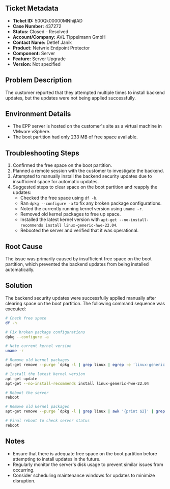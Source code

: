 ## Ticket Metadata
- **Ticket ID:** 500Qk00000MNhijIAD
- **Case Number:** 437272
- **Status:** Closed - Resolved
- **Account/Company:** AVL Tippelmann GmbH
- **Contact Name:** Detlef Janik
- **Product:** Netwrix Endpoint Protector
- **Component:** Server
- **Feature:** Server Upgrade
- **Version:** Not specified

## Problem Description
The customer reported that they attempted multiple times to install backend updates, but the updates were not being applied successfully.

## Environment Details
- The EPP server is hosted on the customer's site as a virtual machine in VMware vSphere.
- The boot partition had only 233 MB of free space available.

## Troubleshooting Steps
1. Confirmed the free space on the boot partition.
2. Planned a remote session with the customer to investigate the backend.
3. Attempted to manually install the backend security updates due to insufficient space for automatic updates.
4. Suggested steps to clear space on the boot partition and reapply the updates:
   - Checked the free space using `df -h`.
   - Ran `dpkg --configure -a` to fix any broken package configurations.
   - Noted the currently running kernel version using `uname -r`.
   - Removed old kernel packages to free up space.
   - Installed the latest kernel version with `apt-get --no-install-recommends install linux-generic-hwe-22.04`.
   - Rebooted the server and verified that it was operational.

## Root Cause
The issue was primarily caused by insufficient free space on the boot partition, which prevented the backend updates from being installed automatically.

## Solution
The backend security updates were successfully applied manually after clearing space on the boot partition. The following command sequence was executed:
```bash
# Check free space
df -h

# Fix broken package configurations
dpkg --configure -a

# Note current kernel version
uname -r

# Remove old kernel packages
apt-get remove --purge `dpkg -l | grep linux | egrep -e 'linux-generic|linux-headers|linux-hwe|linux-image|linux-modules' | grep -v $(uname -r) | awk '{print $2}'`

# Install the latest kernel version
apt-get update
apt-get --no-install-recommends install linux-generic-hwe-22.04

# Reboot the server
reboot

# Remove old kernel packages
apt-get remove --purge `dpkg -l | grep linux | awk '{print $2}' | grep <old_kernel_version>`

# Final reboot to check server status
reboot
```

## Notes
- Ensure that there is adequate free space on the boot partition before attempting to install updates in the future.
- Regularly monitor the server's disk usage to prevent similar issues from occurring.
- Consider scheduling maintenance windows for updates to minimize disruption.
